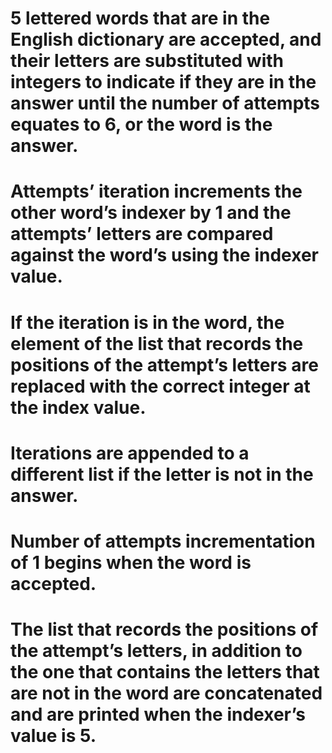 # 5 lettered words that are in the English dictionary are accepted, and their letters are substituted with integers to indicate if they are in the answer until the number of attempts equates to 6, or the word is the answer. 
# Attempts’ iteration increments the other word’s indexer by 1 and the attempts’ letters are compared against the word’s using the indexer value.
# If the iteration is in the word, the element of the list that records the positions of the attempt’s letters are replaced with the correct integer at the index value.
# Iterations are appended to a different list if the letter is not in the answer.
# Number of attempts incrementation of 1 begins when the word is accepted. 
# The list that records the positions of the attempt’s letters, in addition to the one that contains the letters that are not in the word are concatenated and are printed when the indexer’s value is 5.
